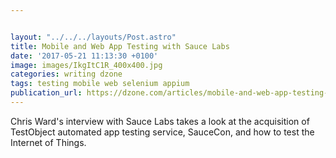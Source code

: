 ```yaml
---


layout: "../../../layouts/Post.astro"
title: Mobile and Web App Testing with Sauce Labs
date: '2017-05-21 11:13:30 +0100'
image: images/IkgItC1R_400x400.jpg
categories: writing dzone
tags: testing mobile web selenium appium
publication_url: https://dzone.com/articles/mobile-and-web-app-testing-with-sauce-labs
---
```


Chris Ward's interview with Sauce Labs takes a look at the acquisition of TestObject automated app testing service, SauceCon, and how to test the Internet of Things.
